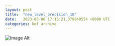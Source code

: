 ```yaml
---
layout:	post
title:	"new_level_precision_18"
date:	2023-03-06 17:15:21.379049554 +0000 UTC
categories:	kof archive
---
```


![Image Alt](https://k0f.github.io/assets/new_level_precision_18.png)